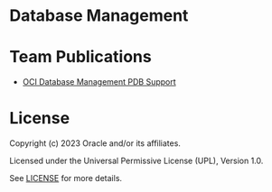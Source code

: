 # Database Management

# Team Publications

- [OCI Database Management PDB Support](https://learnoci.cloud/oci-database-management-new-features-announced-f9991cba2cc2?source=friends_link&sk=06e9e1841afb181147e556715b5a7c33)

# License

Copyright (c) 2023 Oracle and/or its affiliates.

Licensed under the Universal Permissive License (UPL), Version 1.0.

See [LICENSE](https://github.com/oracle-devrel/technology-engineering/blob/folder-structure/LICENSE) for more details.
